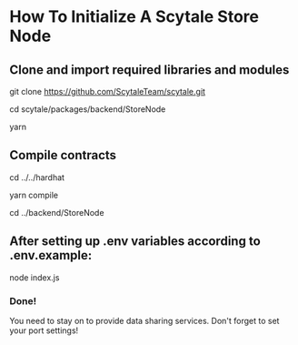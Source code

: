 # How To Initialize A Scytale Store Node
## Clone and import required libraries and modules
git clone https://github.com/ScytaleTeam/scytale.git

cd scytale/packages/backend/StoreNode

yarn

## Compile contracts
cd ../../hardhat

yarn compile

cd ../backend/StoreNode

## After setting up .env variables according to .env.example:
node index.js

### Done!
You need to stay on to provide data sharing services. Don't forget to set your port settings!
